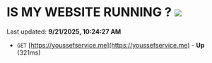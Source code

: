 # IS MY WEBSITE RUNNING ? [![](https://img.shields.io/static/v1?label=Sponsor&message=%E2%9D%A4&logo=GitHub&color=%23fe8e86)](https://github.com/sponsors/Youssef-Lehmam)

Last updated: **9/21/2025, 10:24:27 AM**

- `GET` [https://youssefservice.me](https://youssefservice.me) - **Up** (321ms)
